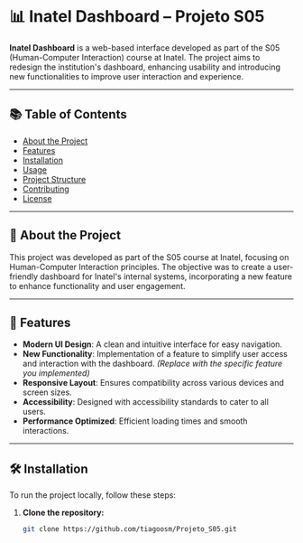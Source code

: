 # 📊 Inatel Dashboard – Projeto S05


**Inatel Dashboard** is a web-based interface developed as part of the S05 (Human-Computer Interaction) course at Inatel. The project aims to redesign the institution's dashboard, enhancing usability and introducing new functionalities to improve user interaction and experience.

---

## 📚 Table of Contents

- [About the Project](#about-the-project)
- [Features](#features)
- [Installation](#installation)
- [Usage](#usage)
- [Project Structure](#project-structure)
- [Contributing](#contributing)
- [License](#license)

---

## 🧠 About the Project

This project was developed as part of the S05 course at Inatel, focusing on Human-Computer Interaction principles. The objective was to create a user-friendly dashboard for Inatel's internal systems, incorporating a new feature to enhance functionality and user engagement.

---

## 🚀 Features

- **Modern UI Design**: A clean and intuitive interface for easy navigation.
- **New Functionality**: Implementation of a feature to simplify user access and interaction with the dashboard. *(Replace with the specific feature you implemented)*
- **Responsive Layout**: Ensures compatibility across various devices and screen sizes.
- **Accessibility**: Designed with accessibility standards to cater to all users.
- **Performance Optimized**: Efficient loading times and smooth interactions.

---

## 🛠️ Installation

To run the project locally, follow these steps:

1. **Clone the repository:**

   ```bash
   git clone https://github.com/tiagoosm/Projeto_S05.git
